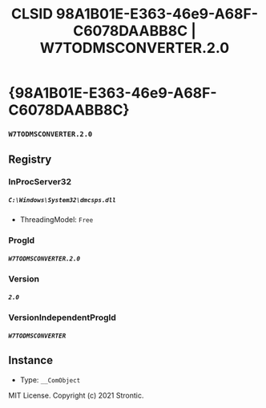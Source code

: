 ﻿---
title: "CLSID 98A1B01E-E363-46e9-A68F-C6078DAABB8C | W7TODMSCONVERTER.2.0"
excerpt: What is COM-Object CLSID 98A1B01E-E363-46e9-A68F-C6078DAABB8C?
---

# {98A1B01E-E363-46e9-A68F-C6078DAABB8C}

### `W7TODMSCONVERTER.2.0`

## Registry


### InProcServer32

##### `C:\Windows\System32\dmcsps.dll`
* ThreadingModel: `Free`

### ProgId

##### `W7TODMSCONVERTER.2.0`

### Version

##### `2.0`

### VersionIndependentProgId

##### `W7TODMSCONVERTER`

## Instance

* Type: `__ComObject`

MIT License. Copyright (c) 2021 Strontic.


